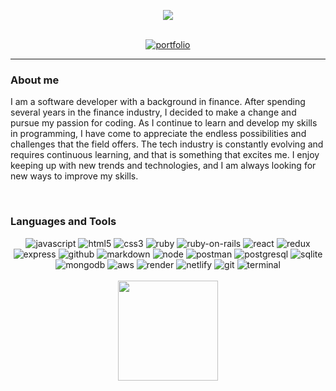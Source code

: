 <p align="center">   
   <picture>
      <source
        srcset="https://readme-typing-svg.demolab.com?font=Lora&weight=600&size=26&duration=2000&pause=2000&color=F7F7F7&center=true&multiline=true&width=750&height=70&lines=Hi%2C+there!++Welcome+to+my+profile;I'm+Kevin+Chan%2C+a+passionate+Fullstack+Software+Engineer"
        media="(prefers-color-scheme: dark)"
      />
      <source
        srcset="https://readme-typing-svg.demolab.com?font=Lora&weight=600&size=26&duration=2000&pause=2000&color=4B4C4D&center=true&multiline=true&width=750&height=70&lines=Hi%2C+there!++Welcome+to+my+profile;I'm+Kevin+Chan%2C+a+passionate+Fullstack+Software+Engineer"
        media="(prefers-color-scheme: light), (prefers-color-scheme: no-preference)"
      />
      <img src="https://github-readme-stats.vercel.app/api?username=anuraghazra&show_icons=true" />
   </picture>
</p>

</br>

<div align="center">
   <a href="https://kevin-chan.netlify.app/"><img src="https://img.shields.io/badge/Portfolio-00C7B7?style=for-the-badge&logo=netlify&logoColor=white" alt="portfolio" /></a>
</div>

---

<h3>About me</h3>

<p>I am a software developer with a background in finance. After spending several years in the finance industry, I decided to make a change and pursue my passion for coding. As I continue to learn and develop my skills in programming, I have come to appreciate the endless possibilities and challenges that the field offers. The tech industry is constantly evolving and requires continuous learning, and that is something that excites me. I enjoy keeping up with new trends and technologies, and I am always looking for new ways to improve my skills.</p>

</br>

<h3>Languages and Tools</h3>
<div align="center">
   <img src="https://img.shields.io/badge/JavaScript-F7DF1E?style=for-the-badge&logo=javascript&logoColor=323330" alt="javascript" />
   <img src="https://img.shields.io/badge/HTML5-E34F26?style=for-the-badge&logo=html5&logoColor=white" alt="html5" />
   <img src="https://img.shields.io/badge/CSS3-1572B6?style=for-the-badge&logo=css3&logoColor=white" alt="css3" />
   <img src="https://img.shields.io/badge/Ruby-CC342D?style=for-the-badge&logo=ruby&logoColor=white" alt="ruby" />
   <img src="https://img.shields.io/badge/Ruby_on_Rails-CC0000?style=for-the-badge&logo=ruby-on-rails&logoColor=white" alt="ruby-on-rails" />
   <img src="https://img.shields.io/badge/React-20232A?style=for-the-badge&logo=react&logoColor=61DAFB" alt="react" />
   <img src="https://img.shields.io/badge/Redux-593D88?style=for-the-badge&logo=redux&logoColor=white" alt="redux" />
   <img src="https://img.shields.io/badge/Express.js-000000?style=for-the-badge&logo=express&logoColor=white" alt="express" />
   <img src="https://img.shields.io/badge/GitHub-100000?style=for-the-badge&logo=github&logoColor=white" alt="github" />
   <img src="https://img.shields.io/badge/Markdown-000000?style=for-the-badge&logo=markdown&logoColor=white" alt="markdown" />
   <img src="https://img.shields.io/badge/Node.js-339933?style=for-the-badge&logo=nodedotjs&logoColor=white" alt="node" />
   <img src="https://img.shields.io/badge/Postman-FF6C37?style=for-the-badge&logo=Postman&logoColor=white" alt="postman" />
   <img src="https://img.shields.io/badge/PostgreSQL-316192?style=for-the-badge&logo=postgresql&logoColor=white" alt="postgresql" />
   <img src="https://img.shields.io/badge/SQLite-07405E?style=for-the-badge&logo=sqlite&logoColor=white" alt="sqlite" />
   <img src="https://img.shields.io/badge/MongoDB-4EA94B?style=for-the-badge&logo=mongodb&logoColor=white" alt="mongodb" />
   <img src="https://img.shields.io/badge/Amazon_AWS-FF9900?style=for-the-badge&logo=amazonaws&logoColor=white" alt="aws" />
   <img src="https://img.shields.io/badge/Render-46E3B7?style=for-the-badge&logo=render&logoColor=white" alt="render" />
   <img src="https://img.shields.io/badge/Netlify-00C7B7?style=for-the-badge&logo=netlify&logoColor=white" alt="netlify" />
   <img src="https://img.shields.io/badge/GIT-E44C30?style=for-the-badge&logo=git&logoColor=white" alt="git" />
   <img src="https://img.shields.io/badge/windows%20terminal-4D4D4D?style=for-the-badge&logo=windows%20terminal&logoColor=white" alt="terminal" />
</div>

</br>

<!-- 
<h3>Github Stats</h3>   
<div align="center">
<img src="https://github-readme-stats.vercel.app/api?username=chan-kevin&show_icons=true&theme=rose_pine#gh-dark-mode-only" height="160px"/>
-->
<div align="center">
<img src="https://github-readme-stats.vercel.app/api/top-langs/?username=chan-kevin&layout=compact&&theme=rose_pine" height="160px"/>
</div>
<!-- </div>

</br> -->
<!-- 
<p align="right">
<img src="https://komarev.com/ghpvc/?username=kchannn13&label=PROFILE+VIEWS" alt="profile-views" />
</p> -->
